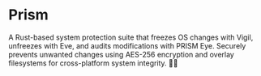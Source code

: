 # Prism
A Rust-based system protection suite that freezes OS changes with Vigil, unfreezes with Eve, and audits modifications with PRISM Eye. Securely prevents unwanted changes using AES-256 encryption and overlay filesystems for cross-platform system integrity. 🚀🔐
